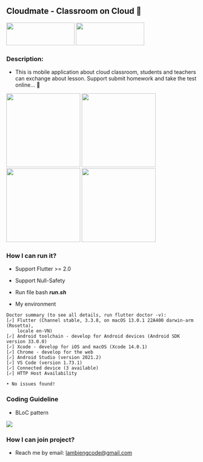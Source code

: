## Cloudmate - Classroom on Cloud :beers:

<p>
<a href="https://apps.apple.com/vn/app/hi-school/id1623113857"><img src="https://askany.com/images/app-store.png" height="60px" width="180px"/></a>
<a href="https://play.google.com/store/apps/details?id=com.wanted.cloudmate"><img src="https://askany.com/images/ch-play.png" height="60px" width="180px"/></a>
</p>

### Description:
- This is mobile application about cloud classroom, students and teachers can 
exchange about lesson. Support submit homework and take the test online... :panda_face:

<div>
<img src="https://github.com/hongvinhmobile/flutter_mobile_cloudmate/blob/master/screenshots/home.png?raw=true" width="195px"/>
<img src="https://github.com/hongvinhmobile/flutter_mobile_cloudmate/blob/master/screenshots/class.png?raw=true" width="195px"/>
<img src="https://github.com/hongvinhmobile/flutter_mobile_cloudmate/blob/master/screenshots/details_class.png?raw=true" width="195px"/>
<img src="https://github.com/hongvinhmobile/flutter_mobile_cloudmate/blob/master/screenshots/profile.png?raw=true" width="195px"/>
</div>

### How I can run it? 
- Support Flutter >= 2.0
- Support Null-Safety
- Run file bash ***run.sh***

- My environment
```terminal
Doctor summary (to see all details, run flutter doctor -v):
[✓] Flutter (Channel stable, 3.3.8, on macOS 13.0.1 22A400 darwin-arm (Rosetta),
    locale en-VN)
[✓] Android toolchain - develop for Android devices (Android SDK version 33.0.0)
[✓] Xcode - develop for iOS and macOS (Xcode 14.0.1)
[✓] Chrome - develop for the web
[✓] Android Studio (version 2021.2)
[✓] VS Code (version 1.73.1)
[✓] Connected device (3 available)
[✓] HTTP Host Availability

• No issues found!
```

### Coding Guideline 

- BLoC pattern
<img src="https://bloclibrary.dev/assets/bloc_architecture_full.png"/>

### How I can join project?
- Reach me by email: lambiengcode@gmail.com

